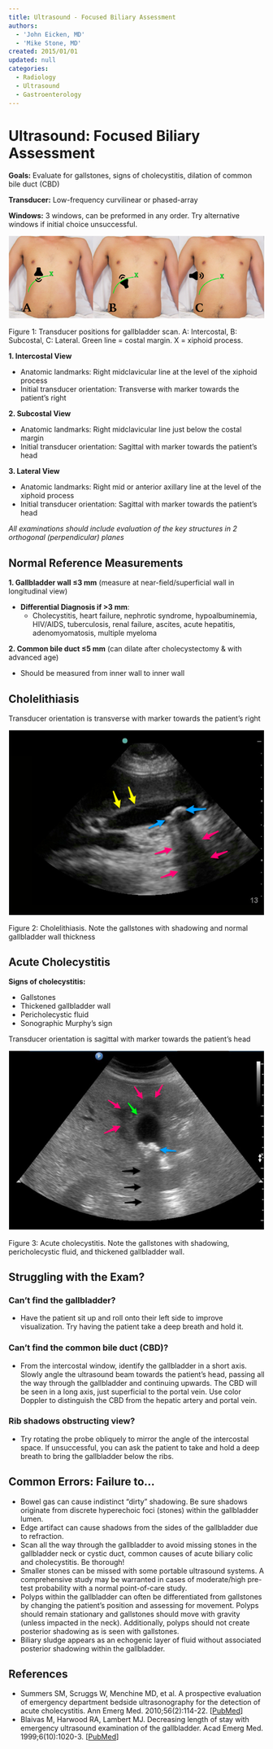 ```yaml
---
title: Ultrasound - Focused Biliary Assessment
authors:
  - 'John Eicken, MD'
  - 'Mike Stone, MD'
created: 2015/01/01
updated: null
categories:
  - Radiology
  - Ultrasound
  - Gastroenterology
---
```


# Ultrasound: Focused Biliary Assessment

**Goals:** Evaluate for gallstones, signs of cholecystitis, dilation of common bile duct (CBD)

**Transducer:** Low-frequency curvilinear or phased-array

**Windows:** 3 windows, can be preformed in any order. Try alternative windows if initial choice unsuccessful.

![Transducer positions for gallbladder scan. A: Intercostal, B: Subcostal, C: Lateral. Green line = costal margin. X = xiphoid process](media/gallbladder-ultrasound_image-1.png)

Figure 1: Transducer positions for gallbladder scan. A: Intercostal, B: Subcostal, C: Lateral. Green line = costal margin. X = xiphoid process.

**1. Intercostal View** 

- Anatomic landmarks: Right midclavicular line at the level of the xiphoid process
- Initial transducer orientation: Transverse with marker towards the patient’s right

**2. Subcostal View** 

- Anatomic landmarks: Right midclavicular line just below the costal margin
- Initial transducer orientation: Sagittal with marker towards the patient’s head

**3. Lateral View** 

- Anatomic landmarks: Right mid or anterior axillary line at the level of the xiphoid process
- Initial transducer orientation: Sagittal with marker towards the patient’s head

_All examinations should include evaluation of the key structures in 2 orthogonal (perpendicular) planes_

## Normal Reference Measurements

**1. Gallbladder wall &le;3 mm** (measure at near-field/superficial wall in longitudinal view)

- **Differential Diagnosis if >3 mm**: 
  - Cholecystitis, heart failure, nephrotic syndrome, hypoalbuminemia, HIV/AIDS, tuberculosis, renal failure, ascites, acute hepatitis, adenomyomatosis, multiple myeloma

**2. Common bile duct &le;5 mm** (can dilate after cholecystectomy & with advanced age) 

- Should be measured from inner wall to inner wall

## Cholelithiasis

Transducer orientation is transverse with marker towards the patient’s right

![Cholelithiasis example](media/gallbladder-ultrasound_image-2.png)

Figure 2: Cholelithiasis. Note the gallstones with shadowing and normal gallbladder wall thickness

## Acute Cholecystitis

**Signs of cholecystitis:** 

- Gallstones
- Thickened gallbladder wall
- Pericholecystic fluid
- Sonographic Murphy’s sign

Transducer orientation is sagittal with marker towards the patient’s head

![Acute cholecystitis example](media/gallbladder-ultrasound_image-3.png)

Figure 3: Acute cholecystitis. Note the gallstones with shadowing, pericholecystic fluid, and thickened gallbladder wall.

## Struggling with the Exam?

### Can’t find the gallbladder?

- Have the patient sit up and roll onto their left side to improve visualization. Try having the patient take a deep breath and hold it.

### Can’t find the common bile duct (CBD)?

- From the intercostal window, identify the gallbladder in a short axis. Slowly angle the ultrasound beam towards the patient’s head, passing all the way through the gallbladder and continuing upwards. The CBD will be seen in a long axis, just superficial to the portal vein. Use color Doppler to distinguish the CBD from the hepatic artery and portal vein.

### Rib shadows obstructing view?

- Try rotating the probe obliquely to mirror the angle of the intercostal space. If unsuccessful, you can ask the patient to take and hold a deep breath to bring the gallbladder below the ribs.

## Common Errors: Failure to…

- Bowel gas can cause indistinct “dirty” shadowing. Be sure shadows originate from discrete hyperechoic foci (stones) within the gallbladder lumen.
- Edge artifact can cause shadows from the sides of the gallbladder due to refraction.
- Scan all the way through the gallbladder to avoid missing stones in the gallbladder neck or cystic duct, common causes of acute biliary colic and cholecystitis. Be thorough!
- Smaller stones can be missed with some portable ultrasound systems. A comprehensive study may be warranted in cases of moderate/high pre-test probability with a normal point-of-care study.
- Polyps within the gallbladder can often be differentiated from gallstones by changing the patient’s position and assessing for movement. Polyps should remain stationary and gallstones should move with gravity (unless impacted in the neck). Additionally, polyps should not create posterior shadowing as is seen with gallstones.
- Biliary sludge appears as an echogenic layer of fluid without associated posterior shadowing within the gallbladder.

## References

- Summers SM, Scruggs W, Menchine MD, et al. A prospective evaluation of emergency department bedside ultrasonography for the detection of acute cholecystitis. Ann Emerg Med. 2010;56(2):114-22. [[PubMed](http://www.ncbi.nlm.nih.gov/pubmed/20138397)]
- Blaivas M, Harwood RA, Lambert MJ. Decreasing length of stay with emergency ultrasound examination of the gallbladder. Acad Emerg Med. 1999;6(10):1020-3. [[PubMed](http://www.ncbi.nlm.nih.gov/pubmed/10530660)]
